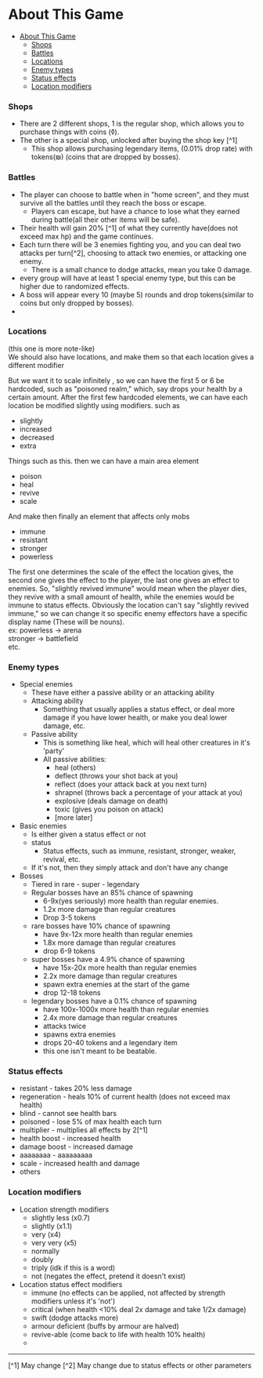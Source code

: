 # About This Game

<!-- TOC -->
* [About This Game](#about-this-game)
    * [Shops](#shops)
    * [Battles](#battles)
    * [Locations](#locations)
    * [Enemy types](#enemy-types)
    * [Status effects](#status-effects)
    * [Location modifiers](#location-modifiers)
<!-- TOC -->
### Shops
  - There are 2 different shops, 1 is the regular shop, which allows you to purchase things with coins (◊).
  - The other is a special shop, unlocked after buying the shop key [^1]
    - This shop allows purchasing legendary items, (0.01% drop rate) with tokens(₪) (coins that are dropped by bosses).
### Battles
  - The player can choose to battle when in "home screen", and they must survive all the battles until they reach the boss or escape. 
    - Players can escape, but have a chance to lose what they earned during battle(all their other items will be safe).
  - Their health will gain 20% [^1] of what they currently have(does not exceed max hp) and the game continues.
  - Each turn there will be 3 enemies fighting you, and you can deal two attacks per turn[^2], choosing to attack two enemies, or attacking one enemy.
    - There is a small chance to dodge attacks, mean you take 0 damage.
  - every group will have at least 1 special enemy type, but this can be higher due to randomized effects.
  - A boss will appear every 10 (maybe 5) rounds and drop tokens(similar to coins but only dropped by bosses).
  - 
### Locations 
(this one is more note-like) \
We should also have locations, and make them so that each location gives a different modifier

But we want it to scale infinitely , so we can have the first 5 or 6 be hardcoded, 
such as "poisoned realm," which, say drops your health by a certain amount.
After the first few hardcoded elements, we can have each location be modified slightly using modifiers.
such as
- slightly
- increased
- decreased
- extra

Things such as this.
then we can have a main area element
- poison
- heal
- revive
- scale

And make then finally an element that affects only mobs
- immune
- resistant
- stronger
- powerless

The first one determines the scale of the effect the location gives,
the second one gives the effect to the player, the last one gives an effect to enemies.
So, "slightly revived immune" would mean when the player dies, they revive
with a small amount of health, while the enemies would be immune to status effects.
Obviously the location can't say "slightly revived immune," so we can change it so specific
enemy effectors have a specific display name (These will be nouns).\
ex: powerless -> arena\
    stronger  -> battlefield \
etc. 
### Enemy types
- Special enemies
  - These have either a passive ability or an attacking ability
  - Attacking ability
    - Something that usually applies a status effect, or deal more damage if you have lower health, or make you deal lower damage, etc.
  - Passive ability
    - This is something like heal, which will heal other creatures in it's 'party'
    - All passive abilities:
      - heal (others)
      - deflect (throws your shot back at you)
      - reflect (does your attack back at you next turn)
      - shrapnel (throws back a percentage of your attack at you)
      - explosive (deals damage on death)
      - toxic (gives you poison on attack)
      - [more later]
- Basic enemies
  - Is either given a status effect or not
  - status
    - Status effects, such as immune, resistant, stronger, weaker, revival, etc.
  - If it's not, then they simply attack and don't have any change
- Bosses
  - Tiered in rare - super - legendary 
  - Regular bosses have an 85% chance of spawning
    - 6-9x(yes seriously) more health than regular enemies. 
    - 1.2x more damage than regular creatures
    - Drop 3-5 tokens
  - rare bosses have 10% chance of spawning 
    - have 9x-12x more health than regular enemies
    - 1.8x more damage than regular creatures
    - drop 6-9 tokens
  - super bosses have a 4.9% chance of spawning 
    - have 15x-20x more health than regular enemies
    - 2.2x more damage than regular creatures
    - spawn extra enemies at the start of the game
    - drop 12-18 tokens
  - legendary bosses have a 0.1% chance of spawning
    - have 100x-1000x more health than regular enemies
    - 2.4x more damage than regular creatures
    - attacks twice
    - spawns extra enemies
    - drops 20-40 tokens and a legendary item
    - this one isn't meant to be beatable.
### Status effects
 - resistant - takes 20% less damage
 - regeneration - heals 10% of current health (does not exceed max health)
 - blind - cannot see health bars
 - poisoned - lose 5% of max health each turn
 - multiplier - multiplies all effects by 2[^1]
 - health boost - increased health
 - damage boost - increased damage
 - aaaaaaaa - aaaaaaaaa
 - scale - increased health and damage
 - others
### Location modifiers
 - Location strength modifiers
   - slightly less (x0.7)
   - slightly (x1.1)
   - very (x4)
   - very very (x5)
   - normally
   - doubly
   - triply (idk if this is a word)
   - not (negates the effect, pretend it doesn't exist)
 - Location status effect modifiers
   - immune (no effects can be applied, not affected by strength modifiers unless it's 'not')
   - critical (when health <10% deal 2x damage and take 1/2x damage)
   - swift (dodge attacks more)
   - armour deficient (buffs by armour are halved)
   - revive-able (come back to life with health 10% health) 
   - 
<hr />
[^1] May change
[^2] May change due to status effects or other parameters 
